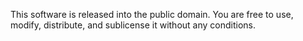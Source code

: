 This software is released into the public domain. You are free to use, modify, distribute, and sublicense it without any conditions.
